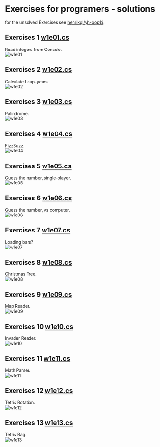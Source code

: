 # Exercises for programers - solutions
for the unsolved Exercises see [henrikql/yh-oop19](https://github.com/henrikql/yh-oop19/tree/master/Week1).

## Exercises 1 [w1e01.cs](w1e01/w1e01.cs)
Read integers from Console.  
![w1e01](w1e01/w1e01.png)

## Exercises 2 [w1e02.cs](w1e02/w1e02.cs)
Calculate Leap-years.  
![w1e02](w1e02/w1e02.png)

## Exercises 3 [w1e03.cs](w1e03/w1e03.cs)
Palindrome.  
![w1e03](w1e03/w1e03.png)

## Exercises 4 [w1e04.cs](w1e04/w1e04.cs)
FizzBuzz.  
![w1e04](w1e04/w1e04.png)

## Exercises 5 [w1e05.cs](w1e05/w1e05.cs)
Guess the number, single-player.  
![w1e05](w1e05/w1e05.png)

## Exercises 6 [w1e06.cs](w1e06/w1e06.cs)
Guess the number, vs computer.  
![w1e06](w1e06/w1e06.png)

## Exercises 7 [w1e07.cs](w1e07/w1e07.cs)
Loading bars?  
![w1e07](w1e07/w1e07.png)

## Exercises 8 [w1e08.cs](w1e08/w1e08.cs)
Christmas Tree.  
![w1e08](w1e08/w1e08.png)

## Exercises 9 [w1e09.cs](w1e09/w1e09.cs)
Map Reader.  
![w1e09](w1e09/w1e09.png)

## Exercises 10 [w1e10.cs](w1e10/w1e10.cs)
Invader Reader.  
![w1e10](w1e10/w1e10.png)

## Exercises 11 [w1e11.cs](w1e11/w1e11.cs)
Math Parser.  
![w1e11](w1e11/w1e11.png)

## Exercises 12 [w1e12.cs](w1e12/w1e12.cs)
Tetris Rotation.  
![w1e12](w1e12/w1e12.png)

## Exercises 13 [w1e13.cs](w1e13/w1e13.cs)
Tetris Bag.  
![w1e13](w1e13/w1e13.png)
